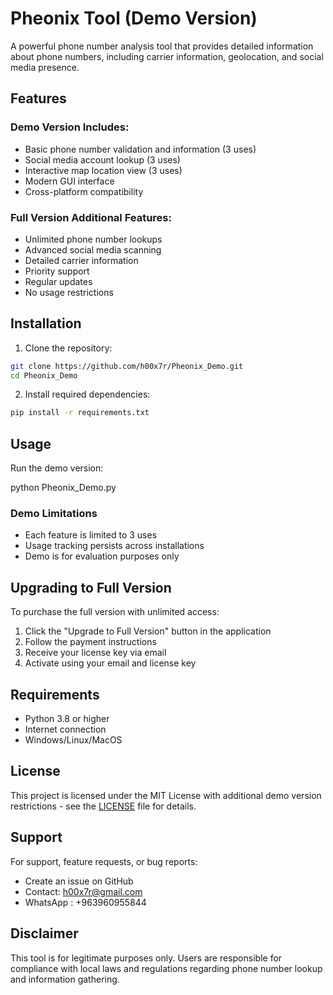 # Pheonix Tool (Demo Version)

A powerful phone number analysis tool that provides detailed information about phone numbers, including carrier information, geolocation, and social media presence.

## Features

### Demo Version Includes:
- Basic phone number validation and information (3 uses)
- Social media account lookup (3 uses)
- Interactive map location view (3 uses)
- Modern GUI interface
- Cross-platform compatibility

### Full Version Additional Features:
- Unlimited phone number lookups
- Advanced social media scanning
- Detailed carrier information
- Priority support
- Regular updates
- No usage restrictions

## Installation

1. Clone the repository:
```bash
git clone https://github.com/h00x7r/Pheonix_Demo.git
cd Pheonix_Demo
```

2. Install required dependencies:
```bash
pip install -r requirements.txt
```

## Usage

Run the demo version:

python Pheonix_Demo.py


### Demo Limitations
- Each feature is limited to 3 uses
- Usage tracking persists across installations
- Demo is for evaluation purposes only

## Upgrading to Full Version

To purchase the full version with unlimited access:
1. Click the "Upgrade to Full Version" button in the application
2. Follow the payment instructions
3. Receive your license key via email
4. Activate using your email and license key

## Requirements

- Python 3.8 or higher
- Internet connection
- Windows/Linux/MacOS

## License

This project is licensed under the MIT License with additional demo version restrictions - see the [LICENSE](LICENSE) file for details.

## Support

For support, feature requests, or bug reports:
- Create an issue on GitHub
- Contact: h00x7r@gmail.com
- WhatsApp : +963960955844

## Disclaimer

This tool is for legitimate purposes only. Users are responsible for compliance with local laws and regulations regarding phone number lookup and information gathering.
